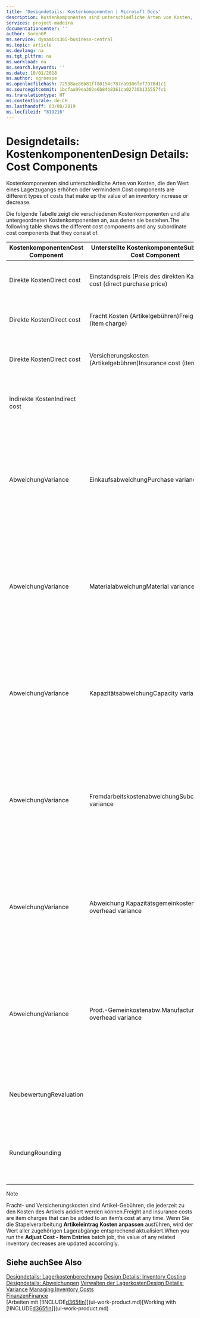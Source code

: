 ```yaml
---
title: 'Designdetails: Kostenkomponenten | Microsoft Docs'
description: Kostenkomponenten sind unterschiedliche Arten von Kosten, die den Wert eines Lagerzugangs erhöhen oder vermindern.
services: project-madeira
documentationcenter: ''
author: SorenGP
ms.service: dynamics365-business-central
ms.topic: article
ms.devlang: na
ms.tgt_pltfrm: na
ms.workload: na
ms.search.keywords: ''
ms.date: 10/01/2018
ms.author: sgroespe
ms.openlocfilehash: 72538ae86b81ff80154c787ea9306fef7978d1c1
ms.sourcegitcommit: 1bcfaa99ea302e6b84b8361ca02730b135557fc1
ms.translationtype: HT
ms.contentlocale: de-CH
ms.lasthandoff: 03/08/2019
ms.locfileid: "819216"
---
```

# <a name="design-details-cost-components"></a><span data-ttu-id="1f55b-103">Designdetails: Kostenkomponenten</span><span class="sxs-lookup"><span data-stu-id="1f55b-103">Design Details: Cost Components</span></span>
<span data-ttu-id="1f55b-104">Kostenkomponenten sind unterschiedliche Arten von Kosten, die den Wert eines Lagerzugangs erhöhen oder vermindern.</span><span class="sxs-lookup"><span data-stu-id="1f55b-104">Cost components are different types of costs that make up the value of an inventory increase or decrease.</span></span>  

 <span data-ttu-id="1f55b-105">Die folgende Tabelle zeigt die verschiedenen Kostenkomponenten und alle untergeordneten Kostenkomponenten an, aus denen sie bestehen.</span><span class="sxs-lookup"><span data-stu-id="1f55b-105">The following table shows the different cost components and any subordinate cost components that they consist of.</span></span>  

|<span data-ttu-id="1f55b-106">Kostenkomponenten</span><span class="sxs-lookup"><span data-stu-id="1f55b-106">Cost Component</span></span>|<span data-ttu-id="1f55b-107">Unterstellte Kostenkomponente</span><span class="sxs-lookup"><span data-stu-id="1f55b-107">Subordinate Cost Component</span></span>|<span data-ttu-id="1f55b-108">Description</span><span class="sxs-lookup"><span data-stu-id="1f55b-108">Description</span></span>|  
|--------------------|--------------------------------|---------------------------------------|  
|<span data-ttu-id="1f55b-109">Direkte Kosten</span><span class="sxs-lookup"><span data-stu-id="1f55b-109">Direct cost</span></span>|<span data-ttu-id="1f55b-110">Einstandspreis (Preis des direkten Kaufs)</span><span class="sxs-lookup"><span data-stu-id="1f55b-110">Unit cost (direct purchase price)</span></span>|<span data-ttu-id="1f55b-111">Kosten, die direkt auf das Kostenobjekt zurückzuführen sind.</span><span class="sxs-lookup"><span data-stu-id="1f55b-111">Cost that can be traced to a cost object.</span></span>|  
|<span data-ttu-id="1f55b-112">Direkte Kosten</span><span class="sxs-lookup"><span data-stu-id="1f55b-112">Direct cost</span></span>|<span data-ttu-id="1f55b-113">Fracht Kosten (Artikelgebühren)</span><span class="sxs-lookup"><span data-stu-id="1f55b-113">Freight cost (item charge)</span></span>|<span data-ttu-id="1f55b-114">Kosten, die direkt auf das Kostenobjekt zurückzuführen sind.</span><span class="sxs-lookup"><span data-stu-id="1f55b-114">Cost that can be traced to a cost object.</span></span>|  
|<span data-ttu-id="1f55b-115">Direkte Kosten</span><span class="sxs-lookup"><span data-stu-id="1f55b-115">Direct cost</span></span>|<span data-ttu-id="1f55b-116">Versicherungskosten (Artikelgebühren)</span><span class="sxs-lookup"><span data-stu-id="1f55b-116">Insurance cost (item charge)</span></span>|<span data-ttu-id="1f55b-117">Kosten, die direkt auf das Kostenobjekt zurückzuführen sind.</span><span class="sxs-lookup"><span data-stu-id="1f55b-117">Cost that can be traced to a cost object.</span></span>|  
|<span data-ttu-id="1f55b-118">Indirekte Kosten</span><span class="sxs-lookup"><span data-stu-id="1f55b-118">Indirect cost</span></span>||<span data-ttu-id="1f55b-119">Kosten, die nicht auf ein Kostenobjekt zurückzuführen sind.</span><span class="sxs-lookup"><span data-stu-id="1f55b-119">Cost that cannot be traced to a cost object.</span></span>|  
|<span data-ttu-id="1f55b-120">Abweichung</span><span class="sxs-lookup"><span data-stu-id="1f55b-120">Variance</span></span>|<span data-ttu-id="1f55b-121">Einkaufsabweichung</span><span class="sxs-lookup"><span data-stu-id="1f55b-121">Purchase variance</span></span>|<span data-ttu-id="1f55b-122">Der Unterschied zwischen tatsächlichen Kosten und dem Einstandspreis (fest), der nur für Artikel mit der Lagerabgangsmethode **Standard** gebucht wird.</span><span class="sxs-lookup"><span data-stu-id="1f55b-122">The difference between actual and standard costs, which is only posted for items using the **Standard** costing method.</span></span>|  
|<span data-ttu-id="1f55b-123">Abweichung</span><span class="sxs-lookup"><span data-stu-id="1f55b-123">Variance</span></span>|<span data-ttu-id="1f55b-124">Materialabweichung</span><span class="sxs-lookup"><span data-stu-id="1f55b-124">Material variance</span></span>|<span data-ttu-id="1f55b-125">Der Unterschied zwischen tatsächlichen Kosten und dem Einstandspreis (fest), der nur für Artikel mit der Lagerabgangsmethode **Standard** gebucht wird.</span><span class="sxs-lookup"><span data-stu-id="1f55b-125">The difference between actual and standard costs, which is only posted for items using the **Standard** costing method.</span></span>|  
|<span data-ttu-id="1f55b-126">Abweichung</span><span class="sxs-lookup"><span data-stu-id="1f55b-126">Variance</span></span>|<span data-ttu-id="1f55b-127">Kapazitätsabweichung</span><span class="sxs-lookup"><span data-stu-id="1f55b-127">Capacity variance</span></span>|<span data-ttu-id="1f55b-128">Der Unterschied zwischen tatsächlichen Kosten und dem Einstandspreis (fest), der nur für Artikel mit der Lagerabgangsmethode **Standard** gebucht wird.</span><span class="sxs-lookup"><span data-stu-id="1f55b-128">The difference between actual and standard costs, which is only posted for items using the **Standard** costing method.</span></span>|  
|<span data-ttu-id="1f55b-129">Abweichung</span><span class="sxs-lookup"><span data-stu-id="1f55b-129">Variance</span></span>|<span data-ttu-id="1f55b-130">Fremdarbeitskostenabweichung</span><span class="sxs-lookup"><span data-stu-id="1f55b-130">Subcontracted variance</span></span>|<span data-ttu-id="1f55b-131">Der Unterschied zwischen tatsächlichen Kosten und dem Einstandspreis (fest), der nur für Artikel mit der Lagerabgangsmethode **Standard** gebucht wird.</span><span class="sxs-lookup"><span data-stu-id="1f55b-131">The difference between actual and standard costs, which is only posted for items using the **Standard** costing method.</span></span>|  
|<span data-ttu-id="1f55b-132">Abweichung</span><span class="sxs-lookup"><span data-stu-id="1f55b-132">Variance</span></span>|<span data-ttu-id="1f55b-133">Abweichung Kapazitätsgemeinkosten</span><span class="sxs-lookup"><span data-stu-id="1f55b-133">Capacity overhead variance</span></span>|<span data-ttu-id="1f55b-134">Der Unterschied zwischen tatsächlichen Kosten und dem Einstandspreis (fest), der nur für Artikel mit der Lagerabgangsmethode **Standard** gebucht wird.</span><span class="sxs-lookup"><span data-stu-id="1f55b-134">The difference between actual and standard costs, which is only posted for items using the **Standard** costing method.</span></span>|  
|<span data-ttu-id="1f55b-135">Abweichung</span><span class="sxs-lookup"><span data-stu-id="1f55b-135">Variance</span></span>|<span data-ttu-id="1f55b-136">Prod.-Gemeinkostenabw.</span><span class="sxs-lookup"><span data-stu-id="1f55b-136">Manufacturing overhead variance</span></span>|<span data-ttu-id="1f55b-137">Der Unterschied zwischen tatsächlichen Kosten und dem Einstandspreis (fest), der nur für Artikel mit der Lagerabgangsmethode **Standard** gebucht wird.</span><span class="sxs-lookup"><span data-stu-id="1f55b-137">The difference between actual and standard costs, which is only posted for items using the **Standard** costing method.</span></span>|  
|<span data-ttu-id="1f55b-138">Neubewertung</span><span class="sxs-lookup"><span data-stu-id="1f55b-138">Revaluation</span></span>||<span data-ttu-id="1f55b-139">Eine Abschreibung oder ein Wertzuwachs für den aktuellen Lagerwert.</span><span class="sxs-lookup"><span data-stu-id="1f55b-139">A depreciation or appreciation of the current inventory value.</span></span>|  
|<span data-ttu-id="1f55b-140">Rundung</span><span class="sxs-lookup"><span data-stu-id="1f55b-140">Rounding</span></span>||<span data-ttu-id="1f55b-141">Restbeträge, die durch die Berechnung von Bestandsminderungen entstehen.</span><span class="sxs-lookup"><span data-stu-id="1f55b-141">Residuals caused by the way in which valuation of inventory decreases are calculated.</span></span>|  

> [!NOTE]  
>  <span data-ttu-id="1f55b-142">Fracht- und Versicherungskosten sind Artikel-Gebühren, die jederzeit zu den Kosten des Artikels addiert werden können.</span><span class="sxs-lookup"><span data-stu-id="1f55b-142">Freight and insurance costs are item charges that can be added to an item’s cost at any time.</span></span> <span data-ttu-id="1f55b-143">Wenn Sie die Stapelverarbeitung **Artikeleintrag Kosten anpassen** ausführen, wird der Wert aller zugehörigen Lagerabgänge entsprechend aktualisiert.</span><span class="sxs-lookup"><span data-stu-id="1f55b-143">When you run the **Adjust Cost - Item Entries** batch job, the value of any related inventory decreases are updated accordingly.</span></span>  

## <a name="see-also"></a><span data-ttu-id="1f55b-144">Siehe auch</span><span class="sxs-lookup"><span data-stu-id="1f55b-144">See Also</span></span>  
 <span data-ttu-id="1f55b-145">[Designdetails: Lagerkostenberechnung](design-details-inventory-costing.md) </span><span class="sxs-lookup"><span data-stu-id="1f55b-145">[Design Details: Inventory Costing](design-details-inventory-costing.md) </span></span>  
 <span data-ttu-id="1f55b-146">[Designdetails: Abweichungen](design-details-variance.md) [Verwalten der Lagerkosten](finance-manage-inventory-costs.md)</span><span class="sxs-lookup"><span data-stu-id="1f55b-146">[Design Details: Variance](design-details-variance.md) [Managing Inventory Costs](finance-manage-inventory-costs.md)</span></span>  
 [<span data-ttu-id="1f55b-147">Finanzen</span><span class="sxs-lookup"><span data-stu-id="1f55b-147">Finance</span></span>](finance.md)  
 <span data-ttu-id="1f55b-148">[Arbeiten mit [!INCLUDE[d365fin](includes/d365fin_md.md)]](ui-work-product.md)</span><span class="sxs-lookup"><span data-stu-id="1f55b-148">[Working with [!INCLUDE[d365fin](includes/d365fin_md.md)]](ui-work-product.md)</span></span>  
